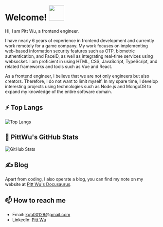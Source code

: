 # Welcome! <img src="https://i.imgur.com/N573qVR.gif" width="50px" height="50px">

Hi, I am Pitt Wu, a frontend engineer.

I have nearly 6 years of experience in frontend development and currently work remotely for a game company. My work focuses on implementing web-based information security features such as OTP, biometric authentication, and FaceID, as well as integrating real-time services using websocket. I am proficient in using HTML, CSS, JavaScript, TypeScript, and related frameworks and tools such as Vue and React.

As a frontend engineer, I believe that we are not only engineers but also creators. Therefore, I do not want to limit myself. In my spare time, I develop interesting projects using technologies such as Node.js and MongoDB to expand my knowledge of the entire software domain.

<!-- ## 🚀 Side Projects -->

## ⚡ Top Langs

![Top Langs](https://github-readme-stats.vercel.app/api/top-langs/?username=wuzhe0912&layout=compact&hide=html,css&theme=vue-dark)

## 🌱 PittWu's GitHub Stats

![GitHub Stats](https://github-readme-stats.vercel.app/api?username=wuzhe0912&show_icons=true&line_height=27&count_private=true&theme=vue-dark)

## &#x270d; Blog

Apart from coding, I also operate a blog, you can find my note on my website at [Pitt Wu's Docusaurus](https://pitt-docusaurus.netlify.app/).

## 📫 How to reach me

- Email: kgb00128@gmail.com
- LinkedIn: [Pitt Wu](https://www.linkedin.com/in/pitt-wu/)
